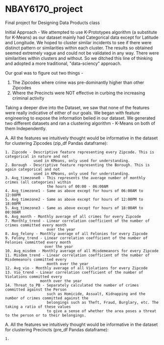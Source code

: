 # NBAY6170_project
Final project for Designing Data Products class

Initial Approach - 
We attempted to use K-Prototypes algorithm (a substitute for K-Means) as our dataset mainly had Categorical data except for Latitude and Longitude. We hoped to cluster similar incidents to see if there were distinct pattern or similarities within each cluster. The results so obtained seemed extremely vague and could not be validated in any way. There were similarities within clusters and without. So we ditched this line of thinking and adopted a more traditional, "data-sciency" approach.

Our goal was to figure out two things - 
1. The Zipcodes where crime was pre-dominantly higher than other Zipcodes
2. Where the Precincts were NOT effective in curbing the increasing criminal activity

Taking a deeper dive into the Dataset, we saw that none of the features were really indicative of either of our goals.
We began with feature engineering to expose the information belied in our dataset. We generated two different datasets and
ran a clustering algorithm - K-Means on both of them Independently.

A. All the features we intuitively thought would be informative in the dataset for clustering Zipcodes (zip_df Pandas dataframe):

    1. Zipcode - Descriptive feature representing every Zipcode. This is categorical in nature and not 
                 used in KMeans, only used for understanding.
    2. Borough - Descriptive feature representing the Borough. This is again categorical and not 
                 used in KMeans, only used for understanding.
    3. Avg_timezone0 - This represents the average number of monthly crimes (all categories) within 
                       the hours of 00:00 - 06:00AM
    4. Avg_timezone1 - Same as above except for hours of 06:00AM to 12:00PM
    5. Avg_timezone2 - Same as above except for hours of 12:00PM to 18:00PM
    5. Avg_timezone3 - Same as above except for hours of 18:00AM to 00:00AM
    6. Avg_month - Monthly average of all crimes for every Zipcode
    7. Monthly_trend - Linear correlation coefficient of the number of crimes committed every month 
                       over the year
    8. Avg_felony - Monthly average of all Felonies for every Zipcode
    9. Felony_trend - Linear correlation coefficient of the number of Felonies committed every month 
                      over the year
    10. Avg_misdem - Monthly average of all Misdemeanors for every Zipcode
    11. Misdem_trend - Linear correlation coefficient of the number of Misdemeanors committed every 
                       month over the year
    12. Avg_vio - Monthly average of all Violations for every Zipcode
    13. Vio_trend - Linear correlation coefficient of the number of Violations committed every 
                    month over the year
    14. Threat_to_PB - Separately calculated the number of crimes committed against the Person 
                       such as Homicide, Assualt, Kidnapping and the number of crimes committed against the 
                       belongings such as Theft, Fraud, Burglary, etc. The taking a ratio of these values 
                       to give a sense of whether the area poses a threat to the person or to their belongings.

A. All the features we intuitively thought would be informative in the dataset for clustering Precincts 
   (pre_df Pandas dataframe):
    
    1. 
   






